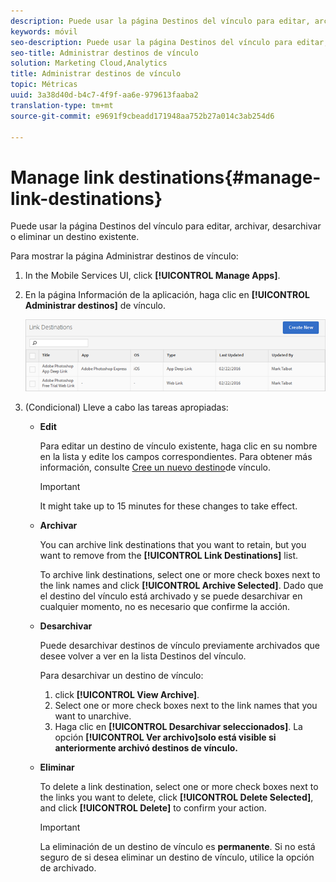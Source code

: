 ```yaml
---
description: Puede usar la página Destinos del vínculo para editar, archivar, desarchivar o eliminar un destino existente.
keywords: móvil
seo-description: Puede usar la página Destinos del vínculo para editar, archivar, desarchivar o eliminar un destino existente.
seo-title: Administrar destinos de vínculo
solution: Marketing Cloud,Analytics
title: Administrar destinos de vínculo
topic: Métricas
uuid: 3a38d40d-b4c7-4f9f-aa6e-979613faaba2
translation-type: tm+mt
source-git-commit: e9691f9cbeadd171948aa752b27a014c3ab254d6

---
```



# Manage link destinations{#manage-link-destinations}

Puede usar la página Destinos del vínculo para editar, archivar, desarchivar o eliminar un destino existente.

Para mostrar la página Administrar destinos de vínculo:

1. In the Mobile Services UI, click **[!UICONTROL Manage Apps]**.
1. En la página Información de la aplicación, haga clic en **[!UICONTROL Administrar destinos]** de vínculo.

   ![Destinos del enlace](assets/link_destinations_list.png)

1. (Condicional) Lleve a cabo las tareas apropiadas:

   * **Edit**

      Para editar un destino de vínculo existente, haga clic en su nombre en la lista y edite los campos correspondientes. Para obtener más información, consulte [Cree un nuevo destino](/help/using/acquisition-main/c-manage-link-destinations/t-create-new-app-deep-link-destination.md)de vínculo.

      >[!IMPORTANT]
      >
      >It might take up to 15 minutes for these changes to take effect.

   * **Archivar**

      You can archive link destinations that you want to retain, but you want to remove from the **[!UICONTROL Link Destinations]** list.

      To archive link destinations, select one or more check boxes next to the link names and click **[!UICONTROL Archive Selected]**. Dado que el destino del vínculo está archivado y se puede desarchivar en cualquier momento, no es necesario que confirme la acción.

   * **Desarchivar**

      Puede desarchivar destinos de vínculo previamente archivados que desee volver a ver en la lista Destinos del vínculo.

      Para desarchivar un destino de vínculo:

      1. click **[!UICONTROL View Archive]**.
      1. Select one or more check boxes next to the link names that you want to unarchive.
      1. Haga clic en **[!UICONTROL Desarchivar seleccionados]**.
      La opción **[!UICONTROL Ver archivo]solo está visible si anteriormente archivó destinos de vínculo.**

   * **Eliminar**

      To delete a link destination, select one or more check boxes next to the links you want to delete, click **[!UICONTROL Delete Selected]**, and click **[!UICONTROL Delete]** to confirm your action.

      >[!IMPORTANT]
      >
      >La eliminación de un destino de vínculo es **permanente**. Si no está seguro de si desea eliminar un destino de vínculo, utilice la opción de archivado.



